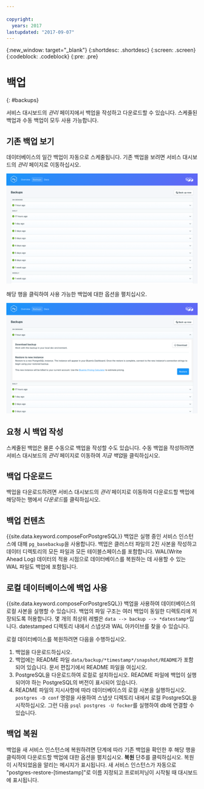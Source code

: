 ```yaml
---

copyright:
  years: 2017
lastupdated: "2017-09-07"
---
```


{:new_window: target="_blank"}
{:shortdesc: .shortdesc}
{:screen: .screen}
{:codeblock: .codeblock}
{:pre: .pre}

# 백업
{: #backups}

서비스 대시보드의 *관리* 페이지에서 백업을 작성하고 다운로드할 수 있습니다. 스케줄된 백업과 수동 백업이 모두 사용 가능합니다.

## 기존 백업 보기

데이터베이스의 일간 백업이 자동으로 스케줄됩니다. 기존 백업을 보려면 서비스 대시보드의 *관리* 페이지로 이동하십시오. 

![백업](./images/postgres-backups-show.png "서비스 대시보드의 백업 목록")

해당 행을 클릭하여 사용 가능한 백업에 대한 옵션을 펼치십시오.

![백업 옵션](./images/postgres-backups-options.png "백업에 대한 옵션") 

## 요청 시 백업 작성

스케줄된 백업은 물론 수동으로 백업을 작성할 수도 있습니다. 수동 백업을 작성하려면 서비스 대시보드의 *관리* 페이지로 이동하여 *지금 백업*을 클릭하십시오.

## 백업 다운로드

백업을 다운로드하려면 서비스 대시보드의 *관리* 페이지로 이동하여 다운로드할 백업에 해당하는 행에서 *다운로드*를 클릭하십시오. 

## 백업 컨텐츠

{{site.data.keyword.composeForPostgreSQL}} 백업은 실행 중인 서비스 인스턴스에 대해 `pg_basebackup`을 사용합니다. 백업은 클러스터 파일의 2진 사본을 작성하고 데이터 디렉토리의 모든 파일과 모든 테이블스페이스를 포함합니다. WAL(Write Ahead Log) 데이터의 적용 시점으로 데이터베이스를 복원하는 데 사용할 수 있는 WAL 파일도 백업에 포함됩니다.

## 로컬 데이터베이스에 백업 사용

{{site.data.keyword.composeForPostgreSQL}} 백업을 사용하여 데이터베이스의 로컬 사본을 실행할 수 있습니다. 백업의 파일 구조는 여러 백업이 동일한 디렉토리에 저장되도록 허용합니다. 몇 개의 최상위 레벨은 `data --> backup --> *datestamp*`입니다. datestamped 디렉토리 내에서 스냅샷과 WAL 아카이브를 찾을 수 있습니다.

로컬 데이터베이스를 복원하려면 다음을 수행하십시오.

1. 백업을 다운로드하십시오.
2. 백업에는 README 파일 `data/backup/*timestamp*/snapshot/README`가 포함되어 있습니다. 문서 편집기에서 README 파일을 여십시오.
3. PostgreSQL을 다운로드하여 로컬로 설치하십시오. README 파일에 백업이 실행되어야 하는 PostgreSQL의 버전이 표시되어 있습니다.
4. README 파일의 지시사항에 따라 데이터베이스의 로컬 사본을 실행하십시오. `postgres -D conf` 명령을 사용하여 스냅샷 디렉토리 내에서 로컬 PostgreSQL을 시작하십시오. 그런 다음 `psql postgres -U focker`를 실행하여 db에 연결할 수 있습니다.

## 백업 복원

백업을 새 서비스 인스턴스에 복원하려면 단계에 따라 기존 백업을 확인한 후 해당 행을 클릭하여 다운로드할 백업에 대한 옵션을 펼치십시오. **복원** 단추를 클릭하십시오. 복원이 시작되었음을 알리는 메시지가 표시됩니다. 새 서비스 인스턴스가 자동으로 "postgres-restore-[timestamp]"로 이름 지정되고 프로비저닝이 시작될 때 대시보드에 표시됩니다.
